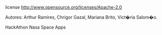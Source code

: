 license <http://www.opensource.org/licenses/Apache-2.0>


Autores: Arthur Ramires, Chrigor Gazal, Mariana Brito, Vict�ria Salom�o.

HackAthon Nasa Space Apps
